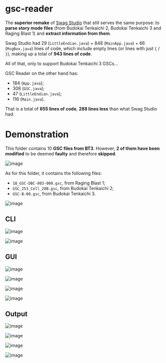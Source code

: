 # gsc-reader
The **superior remake** of [Swag Studio](https://github.com/ViveTheModder/swag-studio) that still serves the same purpose: to **parse story mode files** (from Budokai Tenkaichi 2, Budokai Tenkaichi 3 and Raging Blast 1) and **extract information from them**.

Swag Studio had 29 (``LittleEndian.java``) + 848 (``MainApp.java``) + 66 (``MsgBox.java``) lines of code, which include empty lines (or lines with just ``{`` / ``}``), making up a total of **943 lines of code**.

All of that, only to support Budokai Tenkaichi 3 GSCs...

GSC Reader on the other hand has:
* 184 (``App.java``);
* 308 (``GSC.java``);
* 47 (``LittleEndian.java``);
* 116 (``Main.java``).
  
That is a total of **655 lines of code**, **288 lines less** than what Swag Studio had.

# Demonstration
This folder contains 10 **GSC files from BT3**. However, **2 of them have been modified** to be deemed **faulty** and therefore **skipped**.

![image](https://github.com/user-attachments/assets/11f94fbd-c243-47d6-aa49-c7a0c3e8ab96)

As for this folder, it contains the following files:
* ``10_GSC-DBC-003-000.gsc``, from Raging Blast 1;
* ``GSC_253_Cell_20B.gsc``, from Budokai Tenkaichi 2;
* ``GSC-B-00.gsc``, from Budokai Tenkaichi 3.

![image](https://github.com/user-attachments/assets/1fcaab5f-c1d5-4da0-abe9-7ba88425f2f5)

## CLI
![image](https://github.com/user-attachments/assets/6c9cd56e-78e5-4a94-ace0-660234d60ded)

![image](https://github.com/user-attachments/assets/8adad4f0-7096-498e-8153-5ab5470632c3)

## GUI
![image](https://github.com/user-attachments/assets/242e714c-9100-45da-9223-e58863405421)

![image](https://github.com/user-attachments/assets/d309cb6b-d021-4c9a-b5d1-1be921f5d0d7)

![image](https://github.com/user-attachments/assets/22c67650-c297-4378-9799-f13d6209f110)

![image](https://github.com/user-attachments/assets/544c20bd-dce0-4885-b65a-8c522ce8090a)

## Output
![image](https://github.com/user-attachments/assets/3f9f7620-5f35-4ef0-a87f-ba44bac59692)

![image](https://github.com/user-attachments/assets/f0f96704-40e9-442b-92da-b3367c1e24dc)

![image](https://github.com/user-attachments/assets/41621411-1328-4a27-9e2a-d9e2e34156df)

![image](https://github.com/user-attachments/assets/d5c5d499-6c1c-46b2-a762-053b78622473)
